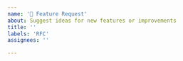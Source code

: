 ```yaml
---
name: '🚀 Feature Request'
about: Suggest ideas for new features or improvements
title: ''
labels: 'RFC'
assignees: ''

---
```

